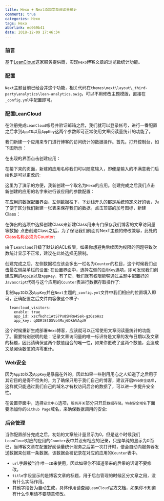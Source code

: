 ```yaml
---
title: Hexo + Next添加文章阅读量统计
comments: true
categories: Hexo
tags: Hexo
abbrlink: ec069b41
date: 2018-12-09 17:46:34
---
```


### 前言
基于[LeanCloud](https://leancloud.cn)这家服务提供商，实现`Hexo`博客文章的浏览数统计功能。

### 配置
`Next`主题目前已经合并这个功能，相关代码在`themes\next\layout\_third-party\analytics\lean-analytics.swig`，可以不用修改主题模版，直接在`_config.yml`中配置即可。

### 配置LeanCloud
在注册完成`LeanCloud`帐号并验证邮箱之后，我们就可以登录帐号，进行一番配置之后拿到`AppID`以及`AppKey`这两个参数即可正常使用文章阅读量统计的功能了。

我们新建一个应用来专门进行博客的访问统计的数据操作。首先，打开控制台，如下图所示：

在出现的界面点击创建应用：

在接下来的页面，新建的应用名称我们可以随意输入，即便是输入的不满意我们后续也是可以更改的:

这里为了演示的方便，我新创建一个取名为`Hexo`的应用。创建完成之后我们点击新创建的应用的名字来进行该应用的参数配置：

在应用的数据配置界面，左侧数据栏下，下划线开头的都是系统预定义好的表，为了便于区分我们新建一张表来保存我们的数据。点击顶部的加号图标，新建Class：


在弹出的选项中选择创建Class来新建Class用来专门保存我们博客的文章访问量等数据:
点击创建Class之后，为了保证我们前面对NexT主题的修改兼容，此处的<font color=red>Class名称必须为Counter</font>:

由于`LeanCloud`升级了默认的ACL权限，如果你想避免后续因为权限的问题导致次数统计显示不正常，建议在此处选择无限制。

创建完成之后，左侧数据栏应该会多出一栏名为`Counter`的栏目，这个时候我们点击最左侧菜单栏的设置:
在设置界面中，选择左侧的`应用Key`选项，即可发现我们创建应用的`AppID`以及`AppKey`，有了它，我们就有权限能够通过主题中配置好的`Javascript`代码与这个应用的`Counter`表进行数据存取操作了:

复制`AppID`以及`AppKey`并在`Next`主题的`_config.yml`文件中我们相应的位置填入即可，正确配置之后文件内容像这个样子:
```
  leancloud_visitors:
    enable: true
    app_id: xscfkohc1AtS7Px8SMRn4SeR-gzGzoHsz
    app_key: qODRtEtDSVo4Mxj6DkhVAqd9
```
这个时候重新生成部署`Hexo`博客，应该就可以正常使用文章阅读量统计的功能了。需要特别说明的是：记录文章访问量的唯一标识符是文章的发布日期以及文章的标题，因此请确保这两个数值组合的唯一性，如果你更改了这两个数值，会造成文章阅读数值的清零重计。

### Web安全
因为`AppID`以及`AppKey`是暴露在外的，因此如果一些别用用心之人知道了之后用于其它目的是得不偿失的，为了确保只用于我们自己的博客，建议开启`Web安全选项`，这样就只能通过我们自己的域名才有权访问后台的数据了，可以进一步提升安全性。

在设置界面中，选择`安全中心`选项，`服务开关`部分只开启`数据存储`。`Web安全域名`下面要添加你的`Github Page`域名，来确保数据调用的安全:

### 后台管理
当你配置部分完成之后，初始的文章统计量显示为0，但是这个时候我们`LeanCloud`对应的应用的`Counter`表中并没有相应的记录，只是单纯的显示为0而已，当博客文章在配置好阅读量统计服务之后第一次打开时，便会自动向服务器发送数据来创建一条数据，该数据会被记录在对应的应用的`Counter`表中。

- `url`字段被当作唯一`ID`来使用，因此如果你不知道带来的后果的话请不要修改。
- `title`字段显示的是博客文章的标题，用于后台管理的时候区分文章之用，没有什么实际作用。
- 其他字段皆为自动生成，具体作用请查阅`LeanCloud`官方文档，如果你不知道有什么作用请不要随意修改。
